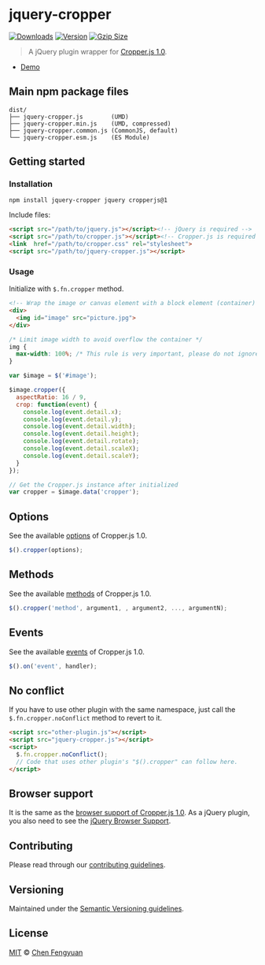 # jquery-cropper

[![Downloads](https://img.shields.io/npm/dm/jquery-cropper.svg)](https://www.npmjs.com/package/jquery-cropper) [![Version](https://img.shields.io/npm/v/jquery-cropper.svg)](https://www.npmjs.com/package/jquery-cropper) [![Gzip Size](https://img.shields.io/bundlephobia/minzip/jquery-cropper.svg)](https://unpkg.com/jquery-cropper/dist/jquery-cropper.common.js)

> A jQuery plugin wrapper for [Cropper.js 1.0](https://github.com/fengyuanchen/cropperjs/tree/v1).

- [Demo](https://fengyuanchen.github.io/jquery-cropper)

## Main npm package files

```text
dist/
├── jquery-cropper.js        (UMD)
├── jquery-cropper.min.js    (UMD, compressed)
├── jquery-cropper.common.js (CommonJS, default)
└── jquery-cropper.esm.js    (ES Module)
```

## Getting started

### Installation

```shell
npm install jquery-cropper jquery cropperjs@1
```

Include files:

```html
<script src="/path/to/jquery.js"></script><!-- jQuery is required -->
<script src="/path/to/cropper.js"></script><!-- Cropper.js is required -->
<link  href="/path/to/cropper.css" rel="stylesheet">
<script src="/path/to/jquery-cropper.js"></script>
```

### Usage

Initialize with `$.fn.cropper` method.

```html
<!-- Wrap the image or canvas element with a block element (container) -->
<div>
  <img id="image" src="picture.jpg">
</div>
```

```css
/* Limit image width to avoid overflow the container */
img {
  max-width: 100%; /* This rule is very important, please do not ignore this! */
}
```

```js
var $image = $('#image');

$image.cropper({
  aspectRatio: 16 / 9,
  crop: function(event) {
    console.log(event.detail.x);
    console.log(event.detail.y);
    console.log(event.detail.width);
    console.log(event.detail.height);
    console.log(event.detail.rotate);
    console.log(event.detail.scaleX);
    console.log(event.detail.scaleY);
  }
});

// Get the Cropper.js instance after initialized
var cropper = $image.data('cropper');
```

## Options

See the available [options](https://github.com/fengyuanchen/cropperjs/tree/v1#options) of Cropper.js 1.0.

```js
$().cropper(options);
```

## Methods

See the available [methods](https://github.com/fengyuanchen/cropperjs/tree/v1#methods) of Cropper.js 1.0.

```js
$().cropper('method', argument1, , argument2, ..., argumentN);
```

## Events

See the available [events](https://github.com/fengyuanchen/cropperjs/tree/v1#events) of Cropper.js 1.0.

```js
$().on('event', handler);
```

## No conflict

If you have to use other plugin with the same namespace, just call the `$.fn.cropper.noConflict` method to revert to it.

```html
<script src="other-plugin.js"></script>
<script src="jquery-cropper.js"></script>
<script>
  $.fn.cropper.noConflict();
  // Code that uses other plugin's "$().cropper" can follow here.
</script>
```

## Browser support

It is the same as the [browser support of Cropper.js 1.0](https://github.com/fengyuanchen/cropperjs/tree/v1#browser-support). As a jQuery plugin, you also need to see the [jQuery Browser Support](https://jquery.com/browser-support/).

## Contributing

Please read through our [contributing guidelines](CONTRIBUTING.md).

## Versioning

Maintained under the [Semantic Versioning guidelines](https://semver.org/).

## License

[MIT](https://opensource.org/licenses/MIT) © [Chen Fengyuan](https://chenfengyuan.com/)
